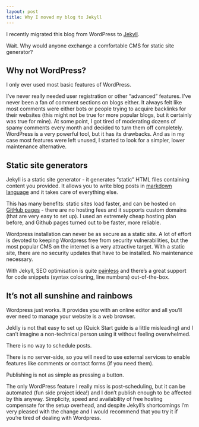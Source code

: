 ```yaml
---
layout: post
title: Why I moved my blog to Jekyll
---
```


I recently migrated this blog from WordPress to [Jekyll](https://jekyllrb.com/).

Wait. Why would anyone exchange a comfortable CMS for static site generator? 

Why not WordPress?
------------------

I only ever used most basic features of WordPress.

I’ve never really needed user registration or other “advanced” features. I’ve never been a fan of comment sections on blogs either. It always felt like most comments were either bots or people trying to acquire backlinks for their websites (this might not be true for more popular blogs, but it certainly was true for mine). At some point, I got tired of moderating dozens of spamy comments every month and decided to turn them off completely. WordPress is a very powerful tool, but it has its drawbacks. And as in my case most features were left unused, I started to look for a simpler, lower maintenance alternative.

Static site generators
----------------------

Jekyll is a static site generator - it generates “static” HTML files containing content you provided. It allows you to write blog posts in [markdown language](https://guides.github.com/features/mastering-markdown/) and it takes care of everything else.

This has many benefits: static sites load faster, and can be hosted on [GitHub pages](https://pages.github.com/) \- there are no hosting fees and it supports custom domains (that are very easy to set up). I used an extremely cheap hosting plan before, and Github pages turned out to be faster, more reliable.

Wordpress installation can never be as secure as a static site. A lot of effort is devoted to keeping Wordpress free from security vulnerabilities, but the most popular CMS on the internet is a very attractive target. With a static site, there are no security updates that have to be installed. No maintenance necessary.

With Jekyll, SEO optimisation is quite [painless](https://blog.webjeda.com/optimize-jekyll-seo/) and there’s a great support for code snippets (syntax colouring, line numbers) out-of-the-box.

It’s not all sunshine and rainbows
----------------------------------

Wordpress just works. It provides you with an online editor and all you’ll ever need to manage your website is a web browser.

Jeklly is not that easy to set up (Quick Start guide is a little misleading) and I can’t imagine a non-technical person using it without feeling overwhelmed.

There is no way to schedule posts.

There is no server-side, so you will need to use external services to enable features like comments or contact forms (if you need them).

Publishing is not as simple as pressing a button.

The only WordPress feature I really miss is post-scheduling, but it can be automated (fun side project idea!) and I don’t publish enough to be affected by this anyway. Simplicity, speed and availability of free hosting compensate for the setup overhead, and despite Jekyll’s shortcomings I’m very pleased with the change and I would recommend that you try it if you’re tired of dealing with Wordpress.
